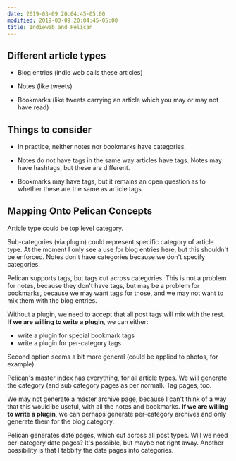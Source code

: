 ```yaml
---
date: 2019-03-09 20:04:45-05:00
modified: 2019-03-09 20:04:45-05:00
title: Indieweb and Pelican
---
```



## Different article types

* Blog entries (indie web calls these articles)

* Notes (like tweets)

* Bookmarks (like tweets carrying an article which you may or may not
  have read)

## Things to consider

* In practice, neither notes nor bookmarks have categories.

* Notes do not have tags in the same way articles have tags.  Notes may have
  hashtags, but these are different.

* Bookmarks may have tags, but it remains an open question as to whether
  these are the same as article tags
  
## Mapping Onto Pelican Concepts

Article type could be top level category.

Sub-categories (via plugin) could represent specific category of article
type.  At the moment I only see a use for blog entries here, but this
shouldn't be enforced.  Notes don't have categories because we don't specify
categories.

Pelican supports tags, but tags cut across categories.  This is not a
problem for notes, because they don't have tags, but may be a problem for
bookmarks, because we may want tags for those, and we may not want to mix
them with the blog entries.

Without a plugin, we need to accept that all post tags will mix with the
rest.  **If we are willing to write a plugin**, we can either:

* write a plugin for special bookmark tags
* write a plugin for per-category tags

Second option seems a bit more general (could be applied to photos, for
example)

Pelican's master index has everything, for all article types.  We will
generate the category (and sub category pages as per normal).  Tag pages,
too.

We may not generate a master archive page, because I can't think of a way
that this would be useful, with all the notes and bookmarks. **If we are
willing to write a plugin**, we can perhaps generate per-category archives
and only generate them for the blog category.

Pelican generates date pages, which cut across all post types.  Will we need
per-category date pages?  It's possible, but maybe not right away.  Another
possibility is that I tabbify the date pages into categories.
